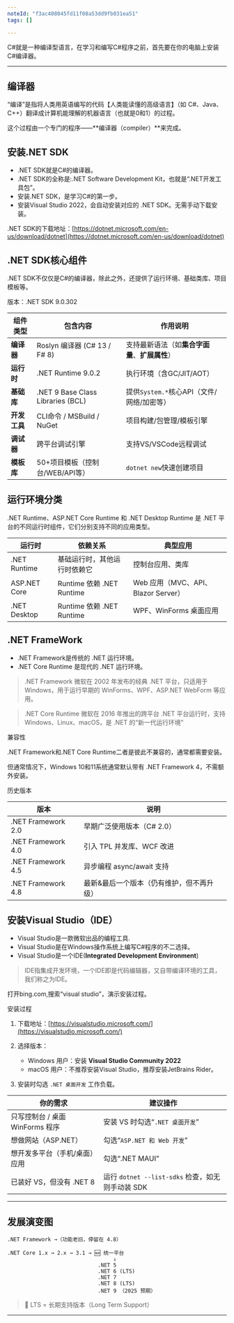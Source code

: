```yaml
---
noteId: "f3ac408045fd11f08a53dd9fb031ea51"
tags: []

---
```


C#就是一种编译型语言，在学习和编写C#程序之前，首先要在你的电脑上安装C#编译器。

---
## 编译器
“编译”是指将人类用英语编写的代码【人类能读懂的高级语言】（如 C#、Java、C++）翻译成计算机能理解的机器语言（也就是0和1）的过程。

这个过程由一个专门的程序——**编译器（compiler）**来完成。

## 安装.NET SDK

- .NET SDK就是C#的编译器。
- .NET SDK的全称是:.NET Software Development Kit，也就是“.NET开发工具包”。
- 安装.NET SDK，是学习C#的第一步。
- 安装Visual Studio 2022，会自动安装对应的 .NET SDK​​。无需手动下载安装。

.NET SDK的下载地址：[https://dotnet.microsoft.com/en-us/download/dotnet](https://dotnet.microsoft.com/en-us/download/dotnet)

## **.NET SDK核心组件**
.NET SDK不仅仅是C#的编译器，除此之外，还提供了运行环境、基础类库、项目模板等。

版本：.NET SDK 9.0.302

| 组件类型          | 包含内容  | 作用说明    |
|-------------------|--------------------|-------------------------|
| **编译器**        | Roslyn 编译器 (C# 13 / F# 8)                                             | 支持最新语法（如**集合字面量**、**扩展属性**）                             |
| **运行时**        | .NET Runtime 9.0.2                                                       | 执行环境（含GC/JIT/AOT）                                                |
| **基础库**        | .NET 9 Base Class Libraries (BCL)                                        | 提供`System.*`核心API（文件/网络/加密等）                               |
| **开发工具**      | CLI命令 / MSBuild / NuGet                                                | 项目构建/包管理/模板引擎                                                |
| **调试器**        | 跨平台调试引擎                                                          | 支持VS/VSCode远程调试                                                   |
| **模板库**        | 50+项目模板（控制台/WEB/API等）                                          | `dotnet new`快速创建项目                                                |

## 运行环境分类

.NET Runtime、ASP.NET Core Runtime 和 .NET Desktop Runtime 是 .NET 平台的不同运行时组件，它们分别支持不同的应用类型。

|运行时 |依赖关系 |典型应用
|---|---|---|
|.NET Runtime |基础运行时，其他运行时依赖它 |控制台应用、类库|
|ASP.NET Core |Runtime 依赖 .NET Runtime |Web 应用（MVC、API、Blazor Server）|
|.NET Desktop |Runtime 依赖 .NET Runtime| WPF、WinForms 桌面应用|


## .NET FrameWork

- .NET Framework是传统的 .NET 运行环境。
- .NET Core Runtime 是现代的 .NET 运行环境。

> .NET Framework	微软在 2002 年发布的经典 .NET 平台，只适用于 Windows，用于运行早期的 WinForms、WPF、ASP.NET WebForm 等应用。

> .NET Core Runtime	微软在 2016 年推出的跨平台 .NET 平台运行时，支持 Windows、Linux、macOS，是 .NET 的“新一代运行环境”

兼容性

.NET Framework和.NET Core Runtime二者是彼此不兼容的，通常都需要安装。

但通常情况下，Windows 10和11系统通常默认带有 .NET Framework 4，不需额外安装。

历史版本

| 版本                   | 说明                    |
| -------------------- | --------------------- |
| .NET Framework 2.0   | 早期广泛使用版本（C# 2.0）      |
| .NET Framework 4.0   | 引入 TPL 并发库、WCF 改进     |
| .NET Framework 4.5   | 异步编程 async/await 支持   |
| .NET Framework 4.8 | 最新&最后一个版本（仍有维护，但不再升级） |


## 安装Visual Studio（IDE）

- Visual Studio是一款微软出品的编程工具.
- Visual Studio是在Windows操作系统上编写C#程序的不二选择。
- Visual Studio是一个IDE(**Integrated Development Environment**)

> IDE指集成开发环境，一个IDE即是代码编辑器，又自带编译环境的工具，我们称之为IDE。

打开bing.com,搜索“visual studio”，演示安装过程。

安装过程

1. 下载地址：[https://visualstudio.microsoft.com/](https://visualstudio.microsoft.com/)

2. 选择版本：

      * Windows 用户：安装 **Visual Studio Community 2022**
      * macOS 用户：不推荐安装Visual Studio，推荐安装JetBrains Rider。

3. 安装时勾选 `.NET 桌面开发` 工作负载。

| 你的需求                   | 建议操作                                  |
| ---------------------- | ------------------------------------- |
| 只写控制台 / 桌面 WinForms 程序 | 安装 VS 时勾选“`.NET 桌面开发`”                |
| 想做网站（ASP.NET）          | 勾选“`ASP.NET 和 Web 开发`”                |
| 想开发多平台（手机/桌面）应用        | 勾选“.NET MAUI”                         |
| 已装好 VS，但没有 .NET 8      | 运行 `dotnet --list-sdks` 检查，如无则手动装 SDK |


---


## 发展演变图

```
.NET Framework →（功能老旧，停留在 4.8）

.NET Core 1.x → 2.x → 3.1 → 🆕 统一平台
                                  ↓
                             .NET 5
                             .NET 6 (LTS)
                             .NET 7
                             .NET 8 (LTS)
                             .NET 9 （2025 预期）
```

> 📌 LTS = 长期支持版本（Long Term Support）

---